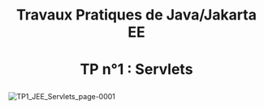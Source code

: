 # <p align="center">Travaux Pratiques de Java/Jakarta EE</p>
# <p align="center">TP n°1 : Servlets</p>
![TP1_JEE_Servlets_page-0001](https://github.com/Med-Kdr/TP1_KADAR_Ahmed_M2I/assets/111767928/6df331f6-0381-4864-aa2e-1c72a1337c88)
